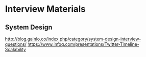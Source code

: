 # Interview Materials

## System Design
http://blog.gainlo.co/index.php/category/system-design-interview-questions/
https://www.infoq.com/presentations/Twitter-Timeline-Scalability
